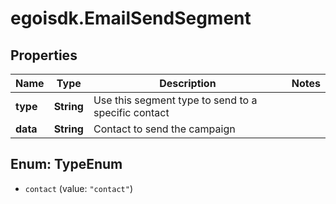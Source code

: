 # egoisdk.EmailSendSegment

## Properties

Name | Type | Description | Notes
------------ | ------------- | ------------- | -------------
**type** | **String** | Use this segment type to send to a specific contact | 
**data** | **String** | Contact to send the campaign | 



## Enum: TypeEnum


* `contact` (value: `"contact"`)




